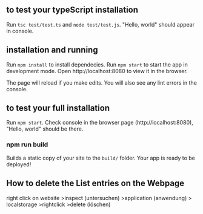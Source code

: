 ## to test your typeScript installation
Run  ```tsc test/test.ts``` and ```node test/test.js```. "Hello, world" should appear in console.

## installation and running  

Run  ```npm install``` to install dependecies. Run  ```npm start``` to start the app in development mode. Open http://localhost:8080 to view it in the browser.

The page will reload if you make edits.
You will also see any lint errors in the console.

## to test your full installation

Run  ```npm start```. Check console in the browser page (http://localhost:8080), "Hello, world" should be there.

### npm run build

Builds a static copy of your site to the `build/` folder.
Your app is ready to be deployed!


## How to delete the List entries on the Webpage 
 
right click on website >inspect (untersuchen) >application (anwendung) >
localstorage >rightclick >delete (löschen)
